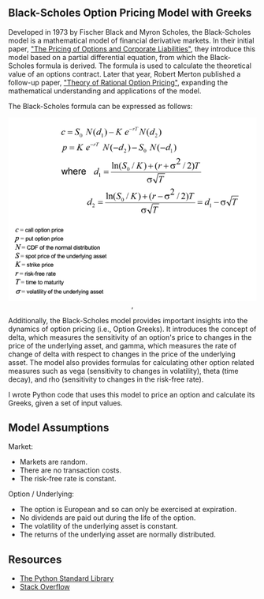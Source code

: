 ## Black-Scholes Option Pricing Model with Greeks
Developed in 1973 by Fischer Black and Myron Scholes, the Black-Scholes model is a mathematical model of financial derivative markets. In their initial paper, ["The Pricing of Options and Corporate Liabilities"](https://www.jstor.org/stable/1831029?origin=JSTOR-pdf), they introduce this model based on a partial differential equation, from which the Black-Scholes formula is derived. The formula is used to calculate the theoretical value of an options contract. Later that year, Robert Merton published a follow-up paper, ["Theory of Rational Option Pricing"](https://www.jstor.org/stable/3003143), expanding the mathematical understanding and applications of the model.

The Black-Scholes formula can be expressed as follows:

<p align="center"><img src="./options_formula.png" alt="options_formula" align="middle" />,</p>

Additionally, the Black-Scholes model provides important insights into the dynamics of option pricing (i.e., Option Greeks). It introduces the concept of delta, which measures the sensitivity of an option's price to changes in the price of the underlying asset, and gamma, which measures the rate of change of delta with respect to changes in the price of the underlying asset. The model also provides formulas for calculating other option related measures such as vega (sensitivity to changes in volatility), theta (time decay), and rho (sensitivity to changes in the risk-free rate).

I wrote Python code that uses this model to price an option and calculate its Greeks, given a set of input values.

## Model Assumptions
Market:
* Markets are random.
* There are no transaction costs.
* The risk-free rate is constant.

Option / Underlying:
* The option is European and so can only be exercised at expiration.
* No dividends are paid out during the life of the option.
* The volatility of the underlying asset is constant.
* The returns of the underlying asset are normally distributed.

## Resources
* [The Python Standard Library](https://docs.python.org/3/library/)
* [Stack Overflow](https://stackoverflow.com)